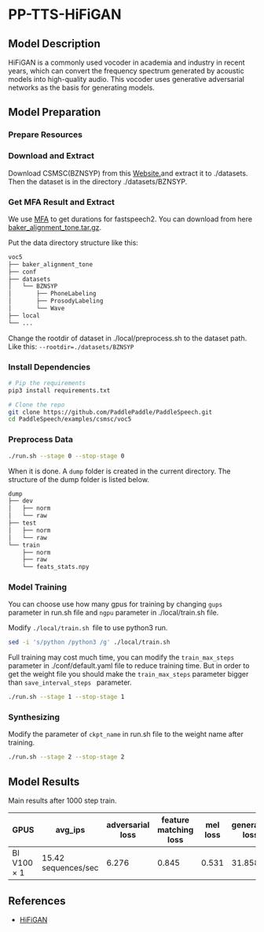 # PP-TTS-HiFiGAN

## Model Description

HiFiGAN is a commonly used vocoder in academia and industry in recent years, which can convert the frequency spectrum
generated by acoustic models into high-quality audio. This vocoder uses generative adversarial networks as the basis for
generating models.

## Model Preparation

### Prepare Resources

### Download and Extract

Download CSMSC(BZNSYP) from this [Website.](https://aistudio.baidu.com/datasetdetail/36741)and extract it to ./datasets.
Then the dataset is in the directory ./datasets/BZNSYP.

### Get MFA Result and Extract

We use [MFA](https://github.com/MontrealCorpusTools/Montreal-Forced-Aligner) to get durations for fastspeech2. You can
download from here
[baker_alignment_tone.tar.gz](https://paddlespeech.bj.bcebos.com/MFA/BZNSYP/with_tone/baker_alignment_tone.tar.gz).

Put the data directory structure like this:

```sh
voc5
├── baker_alignment_tone
├── conf
├── datasets
│   └── BZNSYP
│       ├── PhoneLabeling
│       ├── ProsodyLabeling
│       └── Wave
├── local
└── ...
```

Change the rootdir of dataset in ./local/preprocess.sh to the dataset path. Like this: `--rootdir=./datasets/BZNSYP`

### Install Dependencies

```sh
# Pip the requirements
pip3 install requirements.txt

# Clone the repo
git clone https://github.com/PaddlePaddle/PaddleSpeech.git
cd PaddleSpeech/examples/csmsc/voc5

```

### Preprocess Data

```sh
./run.sh --stage 0 --stop-stage 0
```

When it is done. A `dump` folder is created in the current directory. The structure of the dump folder is listed below.

```sh
dump
├── dev
│   ├── norm
│   └── raw
├── test
│   ├── norm
│   └── raw
└── train
    ├── norm
    ├── raw
    └── feats_stats.npy
```

### Model Training

You can choose use how many gpus for training by changing `gups` parameter in run.sh file and `ngpu` parameter in ./local/train.sh file.

Modify `./local/train.sh `file to use python3 run.

```sh
sed -i 's/python /python3 /g' ./local/train.sh
```

Full training may cost much time, you can modify the `train_max_steps` parameter in ./conf/default.yaml file to reduce
training time. But in order to get the weight file you should make the `train_max_steps` parameter bigger than
`save_interval_steps ` parameter.

```sh
./run.sh --stage 1 --stop-stage 1
```

### Synthesizing

Modify the parameter of `ckpt_name` in run.sh file to the weight name after training.

```sh
./run.sh --stage 2 --stop-stage 2
```

## Model Results

Main results after 1000 step train.

| GPUS        | avg_ips             | adversarial loss | feature matching loss | mel loss | generator loss | real loss | fake loss | discriminator loss |
|-------------|---------------------|------------------|-----------------------|----------|----------------|-----------|-----------|--------------------|
| BI V100 × 1 | 15.42 sequences/sec | 6.276            | 0.845                 | 0.531    | 31.858         | 0.513     | 0.6289    | 1.142              |

## References

- [HiFiGAN](https://github.com/PaddlePaddle/PaddleSpeech/tree/develop/examples/csmsc/voc5)

